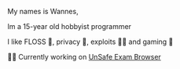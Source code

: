 My names is Wannes,

Im a 15-year old hobbyist programmer

I like FLOSS 📂, privacy 📸, exploits ⛓️‍💥 and gaming 💾

⛓️‍💥 Currently working on [UnSafe Exam Browser](https://github.com/wxnnvs/seb-win-bypass/releases)
